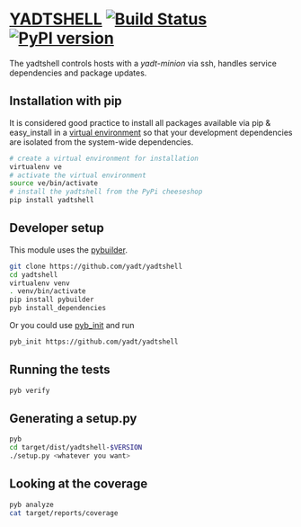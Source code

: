 # [YADTSHELL](http://yadt-project.org) [![Build Status](https://secure.travis-ci.org/yadt/yadtshell.png?branch=master)](http://travis-ci.org/yadt/yadtshell) [![PyPI version](https://badge.fury.io/py/yadtshell.png)](https://badge.fury.io/py/yadtshell)

The yadtshell controls hosts with a _yadt-minion_ via ssh, handles service dependencies and package updates.

## Installation with pip
It is considered good practice to install all packages available via pip & easy_install in a
[virtual environment](http://pypi.python.org/pypi/virtualenv) so that your development dependencies are isolated from the system-wide dependencies.
```bash
# create a virtual environment for installation
virtualenv ve
# activate the virtual environment
source ve/bin/activate
# install the yadtshell from the PyPi cheeseshop
pip install yadtshell
```

## Developer setup
This module uses the [pybuilder](http://pybuilder.github.io).
```bash
git clone https://github.com/yadt/yadtshell
cd yadtshell
virtualenv venv
. venv/bin/activate
pip install pybuilder
pyb install_dependencies
```
Or you could use [pyb_init](https://github.com/mriehl/pyb_init) and run
```bash
pyb_init https://github.com/yadt/yadtshell
```

## Running the tests
```bash
pyb verify
```

## Generating a setup.py
```bash
pyb
cd target/dist/yadtshell-$VERSION
./setup.py <whatever you want>
```

## Looking at the coverage
```bash
pyb analyze
cat target/reports/coverage
```

